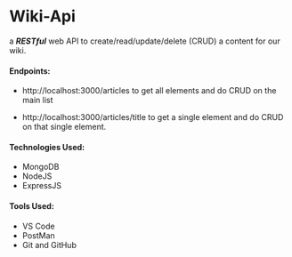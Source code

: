 # Wiki-Api

a _**RESTful**_ web API to create/read/update/delete (CRUD) a content for our wiki.

#### Endpoints:
* http://localhost:3000/articles to get all elements and do CRUD on the main list

* http://localhost:3000/articles/title to get a single element and do CRUD on that single element.

#### Technologies Used:
* MongoDB
* NodeJS
* ExpressJS

#### Tools Used:
* VS Code
* PostMan
* Git and GitHub